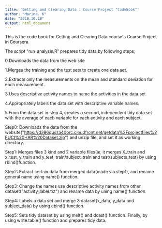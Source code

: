```yaml
---
title: 'Getting and Clearing Data : Course Project "CodeBook"'
author: "Marina. K"
date: "2018.10.18"
output: html_document
---
```


This is the code book for Getting and Clearing Data course's Course Project in Coursera.

The script "run_analysis.R" prepares tidy data by following steps;

0.Downloads the data from the web site

1.Merges the training and the test sets to create one data set.

2.Extracts only the measurements on the mean and standard deviation for each measurement.

3.Uses descriptive activity names to name the activities in the data set

4.Appropriately labels the data set with descriptive variable names.

5.From the data set in step 4, creates a second, independent tidy data set with the average of each variable for each activity and each subject.


Step0:
Downloads the data from the website("https://d396qusza40orc.cloudfront.net/getdata%2Fprojectfiles%2FUCI%20HAR%20Dataset.zip") and unzip file, and set it as working directory.

Step1:
Merges files 3 kind and 2 variable files(ie, it merges X_train and x_test, y_train and y_test, train/subject_train and test/subjects_test) by using rbind()function.

Step2:
Extract certain data from merged data(made via step1), and rename general name using name() function.

Step3:
Change the names use descriptive activity names from other dataset("activity_label.txt") and rename data by uning name() function.

Step4:
Labels a data set and  merge 3 dataset(x_data, y_data and subject_data) by using cbind() function.

Step5:
Sets tidy dataset by using melt() and dcast() function.
Finally, by using write.table() function and prepares tidy data.
